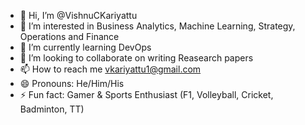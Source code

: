 - 👋 Hi, I’m @VishnuCKariyattu
- 👀 I’m interested in Business Analytics, Machine Learning, Strategy, Operations and Finance
- 🌱 I’m currently learning DevOps
- 💞️ I’m looking to collaborate on writing Reasearch papers
- 📫 How to reach me vkariyattu1@gmail.com
- 😄 Pronouns: He/Him/His
- ⚡ Fun fact: Gamer & Sports Enthusiast (F1, Volleyball, Cricket, Badminton, TT)

<!---
VishnuCKariyattu/VishnuCKariyattu is a ✨ special ✨ repository because its `README.md` (this file) appears on your GitHub profile.
You can click the Preview link to take a look at your changes.
--->
